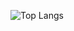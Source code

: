 ![Top Langs](https://github-readme-stats.vercel.app/api/top-langs/?username=ChloeLiang&layout=compact&langs_count=6)

